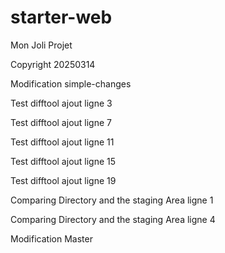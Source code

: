 # starter-web
Mon Joli Projet

Copyright 20250314

Modification simple-changes

Test difftool ajout ligne 3

Test difftool ajout ligne 7

Test difftool ajout ligne 11

Test difftool ajout ligne 15

Test difftool ajout ligne 19

Comparing Directory and the staging Area ligne 1

Comparing Directory and the staging Area ligne 4

Modification Master
